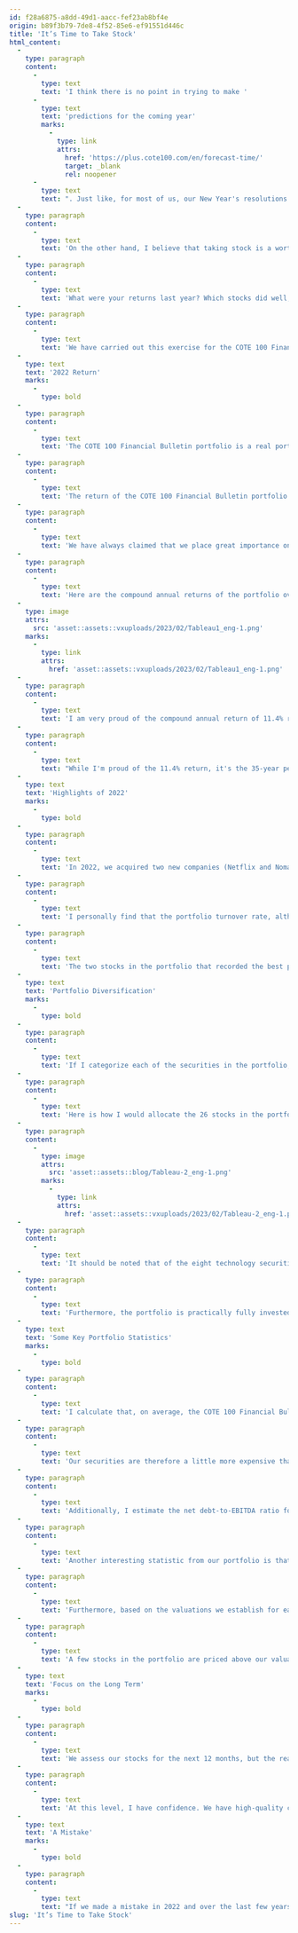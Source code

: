 ```yaml
---
id: f28a6875-a8dd-49d1-aacc-fef23ab8bf4e
origin: b89f3b79-7de8-4f52-85e6-ef91551d446c
title: 'It’s Time to Take Stock'
html_content:
  -
    type: paragraph
    content:
      -
        type: text
        text: 'I think there is no point in trying to make '
      -
        type: text
        text: 'predictions for the coming year'
        marks:
          -
            type: link
            attrs:
              href: 'https://plus.cote100.com/en/forecast-time/'
              target: _blank
              rel: noopener
      -
        type: text
        text: ". Just like, for most of us, our New Year's resolutions have probably already been forgotten."
  -
    type: paragraph
    content:
      -
        type: text
        text: 'On the other hand, I believe that taking stock is a worthwhile exercise for the investor. We should do it at least once a year and the beginning of the year is a good time to do it. The exercise allows you to see if you are on the way to achieving your long-term financial goals. It also allows us to pinpoint the good decisions we have made as well as the mistakes. The goal is not to question our investment philosophy, but to make some adjustments to it.'
  -
    type: paragraph
    content:
      -
        type: text
        text: 'What were your returns last year? Which stocks did well, and which did poorly? What were your good decisions? What were your worst mistakes? Are the original reasons for buying a stock still valid? Is your portfolio still well diversified? Can you identify some imbalances in this portfolio?'
  -
    type: paragraph
    content:
      -
        type: text
        text: 'We have carried out this exercise for the COTE 100 Financial Bulletin portfolio and will try to share the main points with you, in the hope that the exercise will be useful to you in the management of your own portfolio.'
  -
    type: text
    text: '2022 Return'
    marks:
      -
        type: bold
  -
    type: paragraph
    content:
      -
        type: text
        text: 'The COTE 100 Financial Bulletin portfolio is a real portfolio that has existed since 1988, when the COTE 100 Financial Bulletin was launched. During the first years, it was mainly made up of Quebec small cap securities. Subsequently, we started to include more Canadian securities and towards the end of the 1990s, we began to diversify it more with American securities. Over the years, it has migrated to larger cap stocks, the “blue chips”, but it still has its fair share of mid cap stocks. This portfolio is similar in several ways to our portfolios under management.'
  -
    type: paragraph
    content:
      -
        type: text
        text: 'The return of the COTE 100 Financial Bulletin portfolio was -4.1% in 2022. We are very pleased with its performance in a difficult market environment – the S&P 500 suffered a loss of 18.1% in 2022 (including dividends) and 12.2% in Canadian dollars (including dividends). For its part, the S&P/TSX fell by 5.8% (with dividends).'
  -
    type: paragraph
    content:
      -
        type: text
        text: 'We have always claimed that we place great importance on the preservation of the capital of our portfolios. I consider that the portfolio of the Financial Bulletin is rather conservative and has a “defensive” character. Its performance in 2022 confirms this assertion.'
  -
    type: paragraph
    content:
      -
        type: text
        text: 'Here are the compound annual returns of the portfolio over multiple periods:'
  -
    type: image
    attrs:
      src: 'asset::assets::vxuploads/2023/02/Tableau1_eng-1.png'
    marks:
      -
        type: link
        attrs:
          href: 'asset::assets::vxuploads/2023/02/Tableau1_eng-1.png'
  -
    type: paragraph
    content:
      -
        type: text
        text: 'I am very proud of the compound annual return of 11.4% recorded since 1988. For those who are familiar with the Rule of 72, such a return allows you to approximately double your capital every six years. An initial investment of $100,000 in the COTE 100 Financial Bulletin portfolio is therefore worth $4.42 million today.'
  -
    type: paragraph
    content:
      -
        type: text
        text: "While I'm proud of the 11.4% return, it's the 35-year period that's truly extraordinary."
  -
    type: text
    text: 'Highlights of 2022'
    marks:
      -
        type: bold
  -
    type: paragraph
    content:
      -
        type: text
        text: 'In 2022, we acquired two new companies (Netflix and Nomad Foods) and sold two existing ones (Metro and SEI). The turnover rate thus stood at 20%, which is a little higher than our usual rate (in 2021, the turnover rate was 16.7%).'
  -
    type: paragraph
    content:
      -
        type: text
        text: 'I personally find that the portfolio turnover rate, although low compared to most investors, could be lower in the coming years. A rate of 10% to 15% seems to me to be a valid objective, which means that we would keep our securities for seven to 10 years on average.'
  -
    type: paragraph
    content:
      -
        type: text
        text: 'The two stocks in the portfolio that recorded the best performances in 2022 were AmerisourceBergen (+24.7%) and Couche-Tard (+12.3%), two stocks that I consider to be very “defensive”. On the other hand, the two stocks having suffered the largest declines are CarMax (-53.2%) and Cognizant Technology Solutions (-35.5%), two that I characterize as “growth”.'
  -
    type: text
    text: 'Portfolio Diversification'
    marks:
      -
        type: bold
  -
    type: paragraph
    content:
      -
        type: text
        text: 'If I categorize each of the securities in the portfolio, I arrive at 14 “growth” securities and 12 “defensive” securities, which I consider to be well balanced. It is this balance that has enabled us to achieve an excellent relative performance in 2022.'
  -
    type: paragraph
    content:
      -
        type: text
        text: 'Here is how I would allocate the 26 stocks in the portfolio to the various industry sectors:'
  -
    type: paragraph
    content:
      -
        type: image
        attrs:
          src: 'asset::assets::blog/Tableau-2_eng-1.png'
        marks:
          -
            type: link
            attrs:
              href: 'asset::assets::vxuploads/2023/02/Tableau-2_eng-1.png'
  -
    type: paragraph
    content:
      -
        type: text
        text: 'It should be noted that of the eight technology securities, three offer technology services (such as CGI), which we believe limits the risks inherent in the technology sector.'
  -
    type: paragraph
    content:
      -
        type: text
        text: 'Furthermore, the portfolio is practically fully invested, with 0.2% cash. Obviously, if we wanted to buy a new security, we would either have to sell an existing one or reduce some large positions.'
  -
    type: text
    text: 'Some Key Portfolio Statistics'
    marks:
      -
        type: bold
  -
    type: paragraph
    content:
      -
        type: text
        text: 'I calculate that, on average, the COTE 100 Financial Bulletin portfolio trades at 17.0 expected earnings in 2023. This compares to almost 16.6 for the S&P 500.'
  -
    type: paragraph
    content:
      -
        type: text
        text: 'Our securities are therefore a little more expensive than the average, but I believe that is justified. Indeed, our companies earn an average return on capital (ROIC), a measure of their profitability, of 18.1% compared to 8.3% for our estimate of the average S&P 500 company. Such a return is rather outstanding and bears witness to the quality of our portfolio companies.'
  -
    type: paragraph
    content:
      -
        type: text
        text: 'Additionally, I estimate the net debt-to-EBITDA ratio for our companies to be 0.6 compared to our estimate of 1.3 for S&P 500 companies. As I wrote recently, with the sharp rise in interest rates in 2022, conditions have changed drastically in terms of access to capital for companies. In my opinion, those who are in excellent financial health will be greatly advantaged in such an environment. On the whole, our companies will weather a possible recession without too much difficulty, and several of them should be able to take advantage of the difficulties of their competitors.'
  -
    type: paragraph
    content:
      -
        type: text
        text: 'Another interesting statistic from our portfolio is that, on average, their executives own 10.2% of their company’s stock, which I think aligns their interests with ours.'
  -
    type: paragraph
    content:
      -
        type: text
        text: 'Furthermore, based on the valuations we establish for each security in the portfolio, we foresee a potential return of 10.3% for the portfolio over the next 12 months. In our valuations, we factor in a likely economic slowdown (and slower earnings growth for our companies) as well as rising interest rates in our valuation multiples.'
  -
    type: paragraph
    content:
      -
        type: text
        text: 'A few stocks in the portfolio are priced above our valuations (such as Starbucks and Netflix), but we are prepared to be patient with stocks of companies we consider to be high quality and that have upside long-term potential.'
  -
    type: text
    text: 'Focus on the Long Term'
    marks:
      -
        type: bold
  -
    type: paragraph
    content:
      -
        type: text
        text: 'We assess our stocks for the next 12 months, but the really relevant question is: what will be the profits of our companies in five or 10 years?'
  -
    type: paragraph
    content:
      -
        type: text
        text: 'At this level, I have confidence. We have high-quality companies that mostly enjoy significant competitive advantages and their business models are protected by high barriers to entry. I am convinced that most of them will not only be bigger in terms of revenue, but more profitable in five or 10 years.'
  -
    type: text
    text: 'A Mistake'
    marks:
      -
        type: bold
  -
    type: paragraph
    content:
      -
        type: text
        text: "If we made a mistake in 2022 and over the last few years, it was to underestimate the effect of the pandemic on the results of certain companies during the pandemic and in the quarters that followed. Curiously, some companies took advantage of the pandemic, including several technology companies. Among our holdings, CarMax, Enghouse Systems and Netflix are three companies whose profits were somewhat inflated by the pandemic. I believe we misjudged this impact on results and the backlash that would be experienced once confinement conditions returned to normal. In hindsight (and it's always easier after the fact!), we underestimated the impact of the pandemic on the profits of these companies and perhaps should have taken some partial profits on these stocks when everything was going well. Nevertheless, these are securities that we intend to hold for the long term."
slug: 'It’s Time to Take Stock'
---
```

